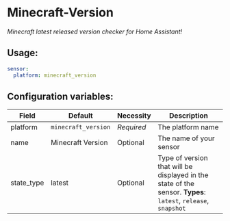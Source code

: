 # Minecraft-Version

_Minecraft latest released version checker for Home Assistant!_

## Usage:

```yaml
sensor:
  platform: minecraft_version
```

## Configuration variables:
  
Field | Default | Necessity | Description
--- | --- | --- | ---
platform | `minecraft_version` | *Required* | The platform name
name | Minecraft Version | Optional | The name of your sensor
state_type | latest | Optional | Type of version that will be displayed in the state of the sensor. **Types**: `latest`, `release`, `snapshot`

